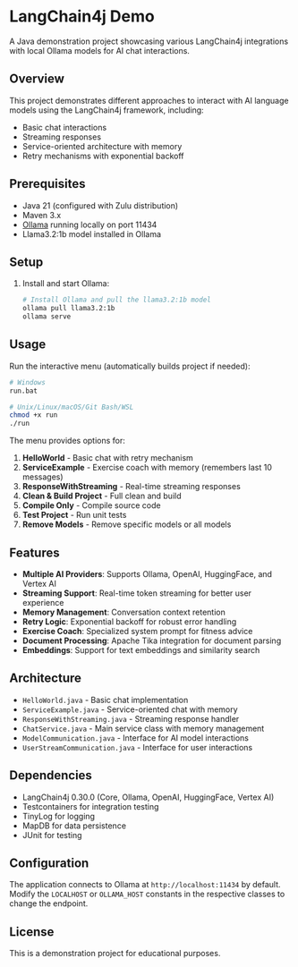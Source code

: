 # LangChain4j Demo

A Java demonstration project showcasing various LangChain4j integrations with local Ollama models for AI chat interactions.

## Overview

This project demonstrates different approaches to interact with AI language models using the LangChain4j framework, including:
- Basic chat interactions
- Streaming responses
- Service-oriented architecture with memory
- Retry mechanisms with exponential backoff

## Prerequisites

- Java 21 (configured with Zulu distribution)
- Maven 3.x
- [Ollama](https://ollama.ai/) running locally on port 11434
- Llama3.2:1b model installed in Ollama

## Setup

1. Install and start Ollama:
   ```bash
   # Install Ollama and pull the llama3.2:1b model
   ollama pull llama3.2:1b
   ollama serve
   ```

## Usage

Run the interactive menu (automatically builds project if needed):

```bash
# Windows
run.bat

# Unix/Linux/macOS/Git Bash/WSL
chmod +x run
./run
```

The menu provides options for:
1. **HelloWorld** - Basic chat with retry mechanism
2. **ServiceExample** - Exercise coach with memory (remembers last 10 messages)
3. **ResponseWithStreaming** - Real-time streaming responses
4. **Clean & Build Project** - Full clean and build
5. **Compile Only** - Compile source code
6. **Test Project** - Run unit tests
7. **Remove Models** - Remove specific models or all models

## Features

- **Multiple AI Providers**: Supports Ollama, OpenAI, HuggingFace, and Vertex AI
- **Streaming Support**: Real-time token streaming for better user experience
- **Memory Management**: Conversation context retention
- **Retry Logic**: Exponential backoff for robust error handling
- **Exercise Coach**: Specialized system prompt for fitness advice
- **Document Processing**: Apache Tika integration for document parsing
- **Embeddings**: Support for text embeddings and similarity search

## Architecture

- `HelloWorld.java` - Basic chat implementation
- `ServiceExample.java` - Service-oriented chat with memory
- `ResponseWithStreaming.java` - Streaming response handler
- `ChatService.java` - Main service class with memory management
- `ModelCommunication.java` - Interface for AI model interactions
- `UserStreamCommunication.java` - Interface for user interactions

## Dependencies

- LangChain4j 0.30.0 (Core, Ollama, OpenAI, HuggingFace, Vertex AI)
- Testcontainers for integration testing
- TinyLog for logging
- MapDB for data persistence
- JUnit for testing

## Configuration

The application connects to Ollama at `http://localhost:11434` by default. Modify the `LOCALHOST` or `OLLAMA_HOST` constants in the respective classes to change the endpoint.

## License

This is a demonstration project for educational purposes.